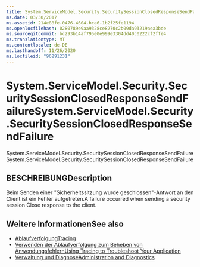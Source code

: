 ```yaml
---
title: System.ServiceModel.Security.SecuritySessionClosedResponseSendFailure
ms.date: 03/30/2017
ms.assetid: 214e88fe-0476-4604-bca6-1b2f25fe1194
ms.openlocfilehash: 0280789e9aa9328ce8270c2b09da93219aea3bde
ms.sourcegitcommit: bc293b14af795e0e999e3304dd40c0222cf2ffe4
ms.translationtype: MT
ms.contentlocale: de-DE
ms.lasthandoff: 11/26/2020
ms.locfileid: "96291231"
---
```

# <a name="systemservicemodelsecuritysecuritysessionclosedresponsesendfailure"></a><span data-ttu-id="db6ff-102">System.ServiceModel.Security.SecuritySessionClosedResponseSendFailure</span><span class="sxs-lookup"><span data-stu-id="db6ff-102">System.ServiceModel.Security.SecuritySessionClosedResponseSendFailure</span></span>

<span data-ttu-id="db6ff-103">System.ServiceModel.Security.SecuritySessionClosedResponseSendFailure</span><span class="sxs-lookup"><span data-stu-id="db6ff-103">System.ServiceModel.Security.SecuritySessionClosedResponseSendFailure</span></span>  
  
## <a name="description"></a><span data-ttu-id="db6ff-104">BESCHREIBUNG</span><span class="sxs-lookup"><span data-stu-id="db6ff-104">Description</span></span>  

 <span data-ttu-id="db6ff-105">Beim Senden einer "Sicherheitssitzung wurde geschlossen"-Antwort an den Client ist ein Fehler aufgetreten.</span><span class="sxs-lookup"><span data-stu-id="db6ff-105">A failure occurred when sending a security session Close response to the client.</span></span>  
  
## <a name="see-also"></a><span data-ttu-id="db6ff-106">Weitere Informationen</span><span class="sxs-lookup"><span data-stu-id="db6ff-106">See also</span></span>

- [<span data-ttu-id="db6ff-107">Ablaufverfolgung</span><span class="sxs-lookup"><span data-stu-id="db6ff-107">Tracing</span></span>](index.md)
- [<span data-ttu-id="db6ff-108">Verwenden der Ablaufverfolgung zum Beheben von Anwendungsfehlern</span><span class="sxs-lookup"><span data-stu-id="db6ff-108">Using Tracing to Troubleshoot Your Application</span></span>](using-tracing-to-troubleshoot-your-application.md)
- [<span data-ttu-id="db6ff-109">Verwaltung und Diagnose</span><span class="sxs-lookup"><span data-stu-id="db6ff-109">Administration and Diagnostics</span></span>](../index.md)
